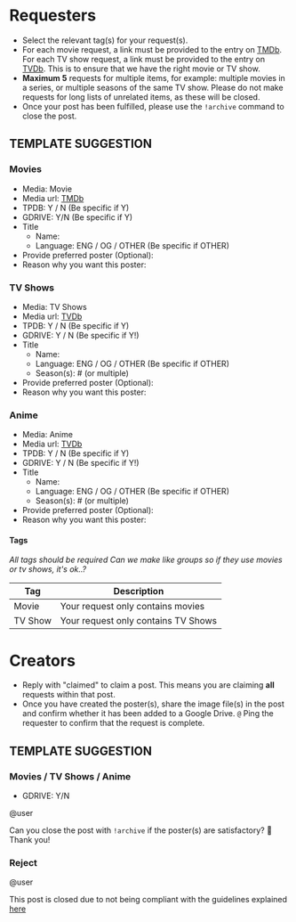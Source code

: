 # Requesters

- Select the relevant tag(s) for your request(s).
- For each movie request, a link must be provided to the entry on [TMDb](https://www.themoviedb.org). For each TV show request, a link must be provided to the entry on [TVDb](https://www.thetvdb.com). This is to ensure that we have the right movie or TV show. 
- **Maximum** **5** requests for multiple items, for example: multiple movies in a series, or multiple seasons of the same TV show. Please do not make requests for long lists of unrelated items, as these will be closed.
- Once your post has been fulfilled, please use the `!archive` command to close the post.

## TEMPLATE SUGGESTION

### Movies

* Media: Movie
* Media url: [TMDb](https://www.themoviedb.org)
* TPDB: Y / N (Be specific if Y)
* GDRIVE: Y/N (Be specific if Y)
* Title
  * Name: 
  * Language: ENG / OG / OTHER (Be specific if OTHER)
* Provide preferred poster (Optional):
 * Reason why you want this poster: 

### TV Shows

* Media: TV Shows
* Media url: [TVDb](https://www.thetvdb.com) 
* TPDB: Y / N (Be specific if Y)
* GDRIVE: Y / N (Be specific if Y!)
* Title
  * Name: 
  * Language: ENG / OG / OTHER (Be specific if OTHER)
  * Season(s): # (or multiple)
* Provide preferred poster (Optional):
 * Reason why you want this poster:

### Anime

* Media: Anime
* Media url: [TVDb](https://www.thetvdb.com) 
* TPDB: Y / N (Be specific if Y)
* GDRIVE: Y / N (Be specific if Y!)
* Title
  * Name: 
  * Language: ENG / OG / OTHER (Be specific if OTHER)
  * Season(s): # (or multiple)
* Provide preferred poster (Optional):
 * Reason why you want this poster:

#### Tags
*All tags should be required* 
*Can we make like groups so if they use movies or tv shows, it's ok..?*

|Tag|Description|
|---|---|
|Movie|Your request only contains movies|
|TV Show|Your request only contains TV Shows|


# Creators

- Reply with "claimed" to claim a post. This means you are claiming **all** requests within that post.
- Once you have created the poster(s), share the image file(s) in the post and confirm whether it has been added to a Google Drive. `@` Ping the requester to confirm that the request is complete.

## TEMPLATE SUGGESTION

### Movies / TV Shows / Anime

* GDRIVE: Y/N

@user

Can you close the post with `!archive` if the poster(s) are satisfactory? 🙏  Thank you!

### Reject

@user

This post is closed due to not being compliant with the guidelines explained [here](insertlinktosomewhere)

